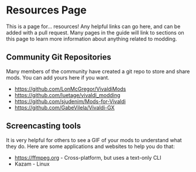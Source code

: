 # Resources Page

This is a page for... resources! Any helpful links can go here, and can be added with a pull request. Many pages in the guide will link to sections on this page to learn more information about anything related to modding.

## Community Git Repositories

Many members of the community have created a git repo to store and share mods. You can add yours here if you want.
- https://github.com/LonMcGregor/VivaldiMods
- https://github.com/luetage/vivaldi_modding
- https://github.com/sjudenim/Mods-for-Vivaldi
- https://github.com/GabeVilela/Vivaldi-GX


## Screencasting tools

It is very helpful for others to see a GIF of your mods to understand what they do. Here are some applications and websites to help you do that:
 - https://ffmpeg.org - Cross-platform, but uses a text-only CLI
 - Kazam - Linux
